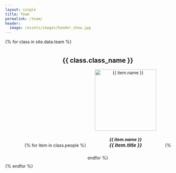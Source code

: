 ```yaml
---
layout: single
title: Team
permalink: /team/
header:
  image: /assets/images/header_show.jpg
---
```


<div style="display:inline-block; width: 100%">
  {% for class in site.data.team %}
  <div style="display:inline-block; padding: 10px 10%; width: 100%; text-align: center;">
    <h2> {{ class.class_name }} </h2> 
    {% for item in class.people %}
    <a href="{{ item.link }}" style="color: inherit; display:inline-block; text-decoration: none; width: 250px" target="_blank">
      <img src="{{ item.image }}" alt="{{ item.name }}" style="width:200px;height:200px;object-fit:cover;">
      <h5>{{ item.name }} <br/> <span style="font-size: 16px;">{{ item.title }} </span></h5>
    </a>
    {% endfor %}
  </div>
  {% endfor %}
</div>

<!-- ## Investigator

### Yu Wang

![](https://nicsefc.ee.tsinghua.edu.cn/nics_file/people/people/82350f7a-3849-4672-b9af-03bdd5f10c8e.jpg)

Yu Wang is an Associate Prof. in EE Dept, Tsinghua University. He received his B.S. degree in Tsinghua University, China in 2002, and then Ph.D. degree with honor in NICS Group, Electronics Engineering Department, Tsinghua University in 2007, supervised by Prof. Huazhong Yang (Tsinghua University) and Prof. Yuan Xie (Penn. State University). He is now a faculty member in E.E. Dept., Tsinghua University. Dr. Wang's research mainly focuses on parallel circuit analysis, low power system design methodology, reliability-aware system design methodology, application specific hardware computing, and on-chip communication/control strategies for MPSOC.

### Xuefei Ning

Started from 2024, I’m a research assistant professor in the NICS-EFC group at the Department of Electronic Engineering, Tsinghua University. I got my B.S. and Ph.D. degrees from the department of Electronic Engineering, Tsinghua University, in 2016 and 2021, advised by Prof. Huazhong Yang and Prof. Yu Wang. I spent two years (from 2021.12 to 2023.12) as a post-doctoral researcher with and Prof. Yu Wang and Prof. Pinyan Lu.

### Zhihang Yuan



## Students

### Tianchen Zhao -->